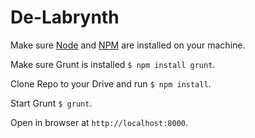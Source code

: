 # De-Labrynth
Make sure [Node](https://nodejs.org/en/download/) and [NPM](https://docs.npmjs.com/cli/install) are installed on your machine.

Make sure Grunt is installed `$ npm install grunt`.

Clone Repo to your Drive and run `$ npm install`.

Start Grunt `$ grunt`.

Open in browser at `http://localhost:8000`.
